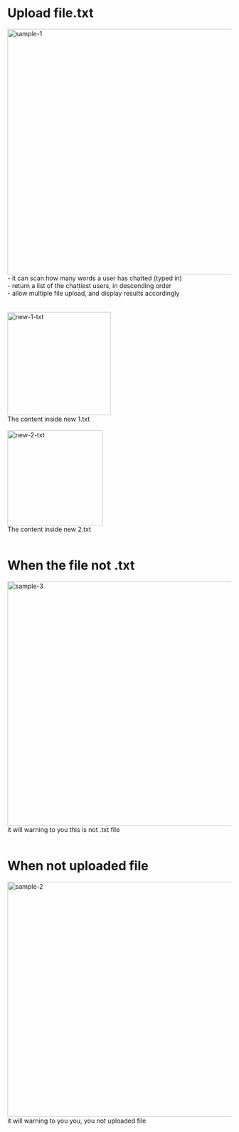 # Upload file.txt

<img width="552" alt="sample-1" src="https://github.com/ENG0925/Technical-test/assets/134822937/de84a682-0fae-47ac-bc62-ca83e3e288f9">
<br>
 - it can scan how many words a user has chatted (typed in) <br>
 - return a list of the chattiest users, in descending order<br>
 -  allow multiple file upload, and display results accordingly<br>
<br>
<br>
<img width="232" alt="new-1-txt" src="https://github.com/ENG0925/Technical-test/assets/134822937/4d650bef-d918-4f1f-af42-f66700d66058">
<br>
The content inside new 1.txt
<br>
<br>
<img width="214" alt="new-2-txt" src="https://github.com/ENG0925/Technical-test/assets/134822937/cf909324-8541-4551-a862-4d156b6f0065">
<br>
The content inside new 2.txt
<br>
<br>

# When the file not .txt
<img width="550" alt="sample-3" src="https://github.com/ENG0925/Technical-test/assets/134822937/19034fd6-14a2-4027-9d89-47ca7f1154bf">
<br>
it will warning to you this is not .txt file
<br>
<br>

# When not uploaded file 
<img width="529" alt="sample-2" src="https://github.com/ENG0925/Technical-test/assets/134822937/f9310393-eaf7-4735-a139-20da5647b936">
<br>
it will warning to you you, you not uploaded file
